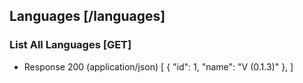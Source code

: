 ## Languages [/languages]
### List All Languages [GET]
+ Response 200 (application/json)
    [
        {
            "id": 1,
            "name": "V (0.1.3)"
        },
    ]

